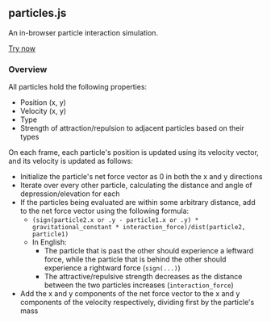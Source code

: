 ## particles.js

An in-browser particle interaction simulation.

[Try now](https://cubified.github.io/particles.js)

### Overview

All particles hold the following properties:

- Position (x, y)
- Velocity (x, y)
- Type
- Strength of attraction/repulsion to adjacent particles based on their types

On each frame, each particle's position is updated using its velocity vector, and its velocity is updated as follows:

- Initialize the particle's net force vector as 0 in both the x and y directions
- Iterate over every other particle, calculating the distance and angle of depression/elevation for each
- If the particles being evaluated are within some arbitrary distance, add to the net force vector using the following formula:
  - `(sign(particle2.x or .y - particle1.x or .y) * gravitational_constant * interaction_force)/dist(particle2, particle1)`
  - In English:
    - The particle that is past the other should experience a leftward force, while the particle that is behind the other should experience a rightward force (`sign(...)`)
    - The attractive/repulsive strength decreases as the distance between the two particles increases (`interaction_force`)
- Add the x and y components of the net force vector to the x and y components of the velocity respectively, dividing first by the particle's mass

